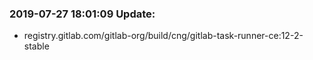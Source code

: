 ### 2019-07-27 18:01:09 Update:

- registry.gitlab.com/gitlab-org/build/cng/gitlab-task-runner-ce:12-2-stable
